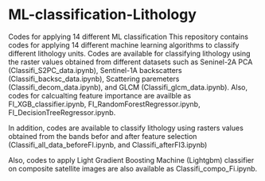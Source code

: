 # ML-classification-Lithology
Codes for applying 14 different ML classification 
This repository contains codes for applying 14 different machine learning algorithms to classify different lithology units. Codes are available for classifying lithology using the raster values obtained from different datasets such as Seninel-2A PCA (Classifi_S2PC_data.ipynb), Sentinel-1A backscatters (Classifi_backsc_data.ipynb), Scattering paremeters (Classifi_decom_data.ipynb), and GLCM (Classifi_glcm_data.ipynb). Also, codes for calcualting feature importance are availble as FI_XGB_classifier.ipynb, FI_RandomForestRegressor.ipynb, FI_DecisionTreeRegressor.ipynb.

In addition, codes are available to classify lithology using rasters values obtained from the bands befor and after feature selection (Classifi_all_data_beforeFI.ipynb, and Classifi_afterFI3.ipynb)

Also, codes to apply Light Gradient Boosting Machine (Lightgbm) classifier on composite satellite images are also available as Classifi_compo_Fi.ipynb.
